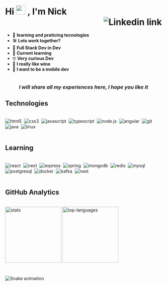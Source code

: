<h1>Hi 
<img src="https://raw.githubusercontent.com/kaueMarques/kaueMarques/master/hi.gif" width="30px">
, I'm Nick
<a style="display: block" href="https://www.linkedin.com/in/nickolassilva/"><img align="right" src="https://img.shields.io/badge/LinkedIn-0077B5?style=for-the-badge&logo=linkedin&logoColor=white" alt="Linkedin link"></a>
</h1>

<br>

- 🚀 **learning and praticing tecnologies** 
- 🛠️ **Lets work together?**
- 🌱 **Full Stack Dev in Dev**
- 🧠 **Current learning**
- 🤓 **Very curious Dev**
- 🍷 **I really like wine**
- 📱 **I want to be a mobile dev**

#
<h3 align="center" ><i>I will share all my experiences here, I hope you like it</i></h3>

## Technologies

<div style="display: inline_block"><br/>
    <img align="center" alt="html5" src="https://img.shields.io/badge/HTML5-E34F26?style=for-the-badge&logo=html5&logoColor=white" />&nbsp;
    <img align="center" alt="css3" src="https://img.shields.io/badge/CSS3-1572B6?style=for-the-badge&logo=css3&logoColor=white" />&nbsp;
    <img align="center" alt="javascript" src="https://img.shields.io/badge/JavaScript-F7DF1E?style=for-the-badge&logo=javascript&logoColor=black" />&nbsp;
    <img align="center" alt="typescript" src="https://img.shields.io/badge/TypeScript-007ACC?style=for-the-badge&logo=typescript&logoColor=white" />&nbsp;
    <img align="center" alt="node.js" src="https://img.shields.io/badge/Node.js-43853D?style=for-the-badge&logo=node.js&logoColor=white" />&nbsp;
    <img align="center" alt="angular" src="https://img.shields.io/badge/Angular-DD0031?style=for-the-badge&logo=angular&logoColor=white" />&nbsp;
    <img align="center" alt="git" src="https://img.shields.io/badge/GIT-E44C30?style=for-the-badge&logo=git&logoColor=white" />&nbsp;
    <img align="center" alt="java" src="https://img.shields.io/badge/Java-ED8B00?style=for-the-badge&logo=java&logoColor=white" />&nbsp;
    <img align="center" alt="linux" src="https://img.shields.io/badge/Linux-FCC624?style=for-the-badge&logo=linux&logoColor=black" />&nbsp;
</div>
<br>

## Learning
<div style="display: inline_block"><br/>
    <img align="center" alt="react" src="https://img.shields.io/badge/React-20232A?style=for-the-badge&logo=react&logoColor=61DAFB" />&nbsp;
    <img align="center" alt="next" src="https://img.shields.io/badge/Next-black?style=for-the-badge&logo=next.js&logoColor=white" />&nbsp;
    <img align="center" alt="express" src="https://img.shields.io/badge/Express.js-404D59?style=for-the-badge" />&nbsp;
    <img align="center" alt="spring" src="https://img.shields.io/badge/Spring-6DB33F?style=for-the-badge&logo=spring&logoColor=white" />&nbsp;
    <img align="center" alt="mongodb" src="https://img.shields.io/badge/MongoDB-4EA94B?style=for-the-badge&logo=mongodb&logoColor=white" />&nbsp;
    <img align="center" alt="redis" src="https://img.shields.io/badge/redis-%23DD0031.svg?&style=for-the-badge&logo=redis&logoColor=white" />&nbsp;
    <img align="center" alt="mysql" src="https://img.shields.io/badge/MySQL-00000F?style=for-the-badge&logo=mysql&logoColor=white" />&nbsp;
    <img align="center" alt="postgresql" src="https://img.shields.io/badge/PostgreSQL-316192?style=for-the-badge&logo=postgresql&logoColor=white" />&nbsp;
    <img align="center" alt="docker" src="https://img.shields.io/badge/docker-%230db7ed.svg?style=for-the-badge&logo=docker&logoColor=white" />&nbsp;
    <img align="center" alt="kafka" src="https://img.shields.io/badge/kafka-000?style=for-the-badge&logo=apachekafka" />&nbsp;
    <img align="center" alt="nest" src="https://img.shields.io/badge/nestjs-%23E0234E.svg?style=for-the-badge&logo=nestjs&logoColor=white" />&nbsp;
</div>
<br>

## GitHub Analytics
<div style="display: inline_block"><br/>
<img style="height: 180px" alt="stats" src="https://github-readme-stats.vercel.app/api?username=NaSilvaNick&show_icons=true&theme=prussian" />
<img style="height: 180px" alt="top-languages" src="https://github-readme-stats.vercel.app/api/top-langs/?username=anuraghazra&theme=prussian&layout=compact" />
</div>

#

![Snake animation](https://github.com/NaSilvaNick/NaSilvaNick/blob/output/github-contribution-grid-snake.svg)

